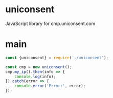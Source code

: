 # uniconsent
JavaScript library for cmp.uniconsent.com
# main
```js
const {uniconsent} = require('./uniconsent');

const cmp = new uniconsent();
cmp.my_ip().then(info => {
    console.log(info);
}).catch(error => {
    console.error('Error:', error);
});

```
